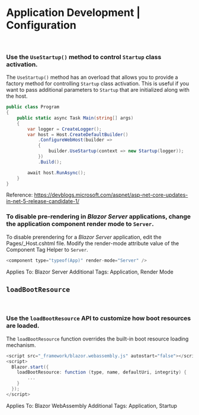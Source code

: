 # Application Development | Configuration
<br>


### Use the `UseStartup()` method to control `Startup` class activation.

The `UseStartup()` method has an overload that allows you to provide a factory method for controlling `Startup` class activation. This is useful if you want to pass 
additional parameters to `Startup` that are initialized along with the host.

```csharp
public class Program
{
    public static async Task Main(string[] args)
    {
        var logger = CreateLogger();
        var host = Host.CreateDefaultBuilder()
            .ConfigureWebHost(builder =>
            {
                builder.UseStartup(context => new Startup(logger));
            })
            .Build();

        await host.RunAsync();
    }
}
```

Reference: https://devblogs.microsoft.com/aspnet/asp-net-core-updates-in-net-5-release-candidate-1/
<br>


### To disable pre-rendering in _Blazor Server_ applications, change the application component render mode to `Server`.

To disable prerendering for a _Blazor Server_ application, edit the Pages/_Host.cshtml file. Modify the render-mode attribute value of the Component Tag Helper to `Server`.

```csharp
<component type="typeof(App)" render-mode="Server" />
```

Applies To: Blazor Server
Additional Tags: Application, Render Mode
<br>



## `loadBootResource`
<br>


### Use the `loadBootResource` API to customize how boot resources are loaded.

The `loadBootResource` function overrides the built-in boot resource loading mechanism.

```csharp
<script src="_framework/blazor.webassembly.js" autostart="false"></script>
<script>
  Blazor.start({
    loadBootResource: function (type, name, defaultUri, integrity) {
        ...
    }
  });
</script>
```

Applies To: Blazor WebAssembly
Additional Tags: Application, Startup
<br>

